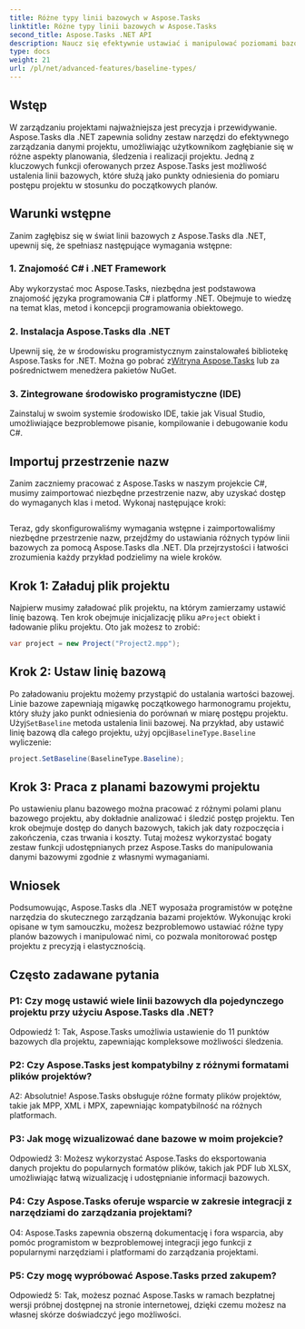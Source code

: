 ```yaml
---
title: Różne typy linii bazowych w Aspose.Tasks
linktitle: Różne typy linii bazowych w Aspose.Tasks
second_title: Aspose.Tasks .NET API
description: Naucz się efektywnie ustawiać i manipulować poziomami bazowymi projektu za pomocą Aspose.Tasks dla .NET.
type: docs
weight: 21
url: /pl/net/advanced-features/baseline-types/
---
```

## Wstęp

W zarządzaniu projektami najważniejsza jest precyzja i przewidywanie. Aspose.Tasks dla .NET zapewnia solidny zestaw narzędzi do efektywnego zarządzania danymi projektu, umożliwiając użytkownikom zagłębianie się w różne aspekty planowania, śledzenia i realizacji projektu. Jedną z kluczowych funkcji oferowanych przez Aspose.Tasks jest możliwość ustalenia linii bazowych, które służą jako punkty odniesienia do pomiaru postępu projektu w stosunku do początkowych planów.

## Warunki wstępne

Zanim zagłębisz się w świat linii bazowych z Aspose.Tasks dla .NET, upewnij się, że spełniasz następujące wymagania wstępne:

### 1. Znajomość C# i .NET Framework

Aby wykorzystać moc Aspose.Tasks, niezbędna jest podstawowa znajomość języka programowania C# i platformy .NET. Obejmuje to wiedzę na temat klas, metod i koncepcji programowania obiektowego.

### 2. Instalacja Aspose.Tasks dla .NET

 Upewnij się, że w środowisku programistycznym zainstalowałeś bibliotekę Aspose.Tasks for .NET. Można go pobrać z[Witryna Aspose.Tasks](https://releases.aspose.com/tasks/net/) lub za pośrednictwem menedżera pakietów NuGet.

### 3. Zintegrowane środowisko programistyczne (IDE)

Zainstaluj w swoim systemie środowisko IDE, takie jak Visual Studio, umożliwiające bezproblemowe pisanie, kompilowanie i debugowanie kodu C#.

## Importuj przestrzenie nazw

Zanim zaczniemy pracować z Aspose.Tasks w naszym projekcie C#, musimy zaimportować niezbędne przestrzenie nazw, aby uzyskać dostęp do wymaganych klas i metod. Wykonaj następujące kroki:

```csharp

```

Teraz, gdy skonfigurowaliśmy wymagania wstępne i zaimportowaliśmy niezbędne przestrzenie nazw, przejdźmy do ustawiania różnych typów linii bazowych za pomocą Aspose.Tasks dla .NET. Dla przejrzystości i łatwości zrozumienia każdy przykład podzielimy na wiele kroków.

## Krok 1: Załaduj plik projektu

 Najpierw musimy załadować plik projektu, na którym zamierzamy ustawić linię bazową. Ten krok obejmuje inicjalizację pliku a`Project` obiekt i ładowanie pliku projektu. Oto jak możesz to zrobić:

```csharp
var project = new Project("Project2.mpp");
```

## Krok 2: Ustaw linię bazową

 Po załadowaniu projektu możemy przystąpić do ustalania wartości bazowej. Linie bazowe zapewniają migawkę początkowego harmonogramu projektu, który służy jako punkt odniesienia do porównań w miarę postępu projektu. Użyj`SetBaseline` metoda ustalenia linii bazowej. Na przykład, aby ustawić linię bazową dla całego projektu, użyj opcji`BaselineType.Baseline` wyliczenie:

```csharp
project.SetBaseline(BaselineType.Baseline);
```

## Krok 3: Praca z planami bazowymi projektu

Po ustawieniu planu bazowego można pracować z różnymi polami planu bazowego projektu, aby dokładnie analizować i śledzić postęp projektu. Ten krok obejmuje dostęp do danych bazowych, takich jak daty rozpoczęcia i zakończenia, czas trwania i koszty. Tutaj możesz wykorzystać bogaty zestaw funkcji udostępnianych przez Aspose.Tasks do manipulowania danymi bazowymi zgodnie z własnymi wymaganiami.

## Wniosek

Podsumowując, Aspose.Tasks dla .NET wyposaża programistów w potężne narzędzia do skutecznego zarządzania bazami projektów. Wykonując kroki opisane w tym samouczku, możesz bezproblemowo ustawiać różne typy planów bazowych i manipulować nimi, co pozwala monitorować postęp projektu z precyzją i elastycznością.

## Często zadawane pytania

### P1: Czy mogę ustawić wiele linii bazowych dla pojedynczego projektu przy użyciu Aspose.Tasks dla .NET?

Odpowiedź 1: Tak, Aspose.Tasks umożliwia ustawienie do 11 punktów bazowych dla projektu, zapewniając kompleksowe możliwości śledzenia.

### P2: Czy Aspose.Tasks jest kompatybilny z różnymi formatami plików projektów?

A2: Absolutnie! Aspose.Tasks obsługuje różne formaty plików projektów, takie jak MPP, XML i MPX, zapewniając kompatybilność na różnych platformach.

### P3: Jak mogę wizualizować dane bazowe w moim projekcie?

Odpowiedź 3: Możesz wykorzystać Aspose.Tasks do eksportowania danych projektu do popularnych formatów plików, takich jak PDF lub XLSX, umożliwiając łatwą wizualizację i udostępnianie informacji bazowych.

### P4: Czy Aspose.Tasks oferuje wsparcie w zakresie integracji z narzędziami do zarządzania projektami?

O4: Aspose.Tasks zapewnia obszerną dokumentację i fora wsparcia, aby pomóc programistom w bezproblemowej integracji jego funkcji z popularnymi narzędziami i platformami do zarządzania projektami.

### P5: Czy mogę wypróbować Aspose.Tasks przed zakupem?

Odpowiedź 5: Tak, możesz poznać Aspose.Tasks w ramach bezpłatnej wersji próbnej dostępnej na stronie internetowej, dzięki czemu możesz na własnej skórze doświadczyć jego możliwości.